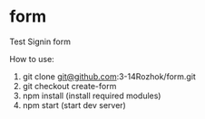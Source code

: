 # form
Test Signin form

How to use:
1. git clone git@github.com:3-14Rozhok/form.git
2. git checkout create-form
2. npm install (install required modules)
3. npm start (start dev server)